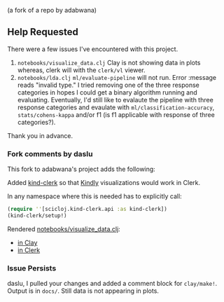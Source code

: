 (a fork of a repo by adabwana)

## Help Requested
There were a few issues I've encountered with this project.

1) `notebooks/visualize_data.clj` Clay is not showing data in plots whereas, clerk will with the `clerk/vl` viewer.
2) `notebooks/lda.clj` `ml/evaluate-pipeline` will not run. Error :message reads "invalid type." I tried removing one of the three response categories in hopes I could get a binary algorithm running and evaluating. Eventually, I'd still like to evalaute the pipeline with three response categories and evaulate with `ml/classification-accuracy`, `stats/cohens-kappa` and/or f1 (is f1 applicable with response of three categories?).

Thank you in advance.

### Fork comments by daslu

This fork to adabwana's project adds the following:

Added [kind-clerk](https://github.com/scicloj/kind-clerk) so that [Kindly](https://scicloj.github.io/kindly-noted/kindly) visualizations would work in Clerk.

In any namespace where this is needed has to explicitly call:
```clj
(require ''[scicloj.kind-clerk.api :as kind-clerk])
(kind-clerk/setup!)
```

Rendered [notebooks/visualize_data.clj](notebooks/visualize_data.clj):
- [in Clay](https://daslu.github.io/adabwana-example/docs/visualize_data)
- [in Clerk](https://daslu.github.io/adabwana-example/public/build/)

### Issue Persists
daslu, I pulled your changes and added a comment block for `clay/make!`. Output is in `docs/`. Still data is not appearing in plots.